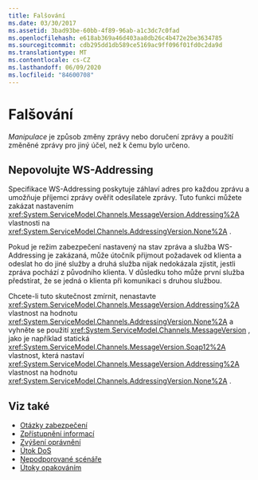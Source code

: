 ```yaml
---
title: Falšování
ms.date: 03/30/2017
ms.assetid: 3bad93be-60bb-4f89-96ab-a1c3dc7c0fad
ms.openlocfilehash: e618ab369a46d403aa8db26c4b472e2be3634785
ms.sourcegitcommit: cdb295dd1db589ce5169ac9ff096f01fd0c2da9d
ms.translationtype: MT
ms.contentlocale: cs-CZ
ms.lasthandoff: 06/09/2020
ms.locfileid: "84600708"
---
```

# <a name="tampering"></a>Falšování
*Manipulace* je způsob změny zprávy nebo doručení zprávy a použití změněné zprávy pro jiný účel, než k čemu bylo určeno.  
  
## <a name="do-not-disable-ws-addressing"></a>Nepovolujte WS-Addressing  
 Specifikace WS-Addressing poskytuje záhlaví adres pro každou zprávu a umožňuje příjemci zprávy ověřit odesílatele zprávy. Tuto funkci můžete zakázat nastavením <xref:System.ServiceModel.Channels.MessageVersion.Addressing%2A> vlastnosti na <xref:System.ServiceModel.Channels.AddressingVersion.None%2A> .  
  
 Pokud je režim zabezpečení nastavený na stav zpráva a služba WS-Addressing je zakázaná, může útočník přijmout požadavek od klienta a odeslat ho do jiné služby a druhá služba nijak nedokázala zjistit, jestli zpráva pochází z původního klienta. V důsledku toho může první služba předstírat, že se jedná o klienta při komunikaci s druhou službou.  
  
 Chcete-li tuto skutečnost zmírnit, nenastavte <xref:System.ServiceModel.Channels.MessageVersion.Addressing%2A> vlastnost na hodnotu <xref:System.ServiceModel.Channels.AddressingVersion.None%2A> a vyhněte se použití <xref:System.ServiceModel.Channels.MessageVersion> , jako je například statická <xref:System.ServiceModel.Channels.MessageVersion.Soap12%2A> vlastnost, která nastaví <xref:System.ServiceModel.Channels.MessageVersion.Addressing%2A> vlastnost na hodnotu <xref:System.ServiceModel.Channels.AddressingVersion.None%2A> .  
  
## <a name="see-also"></a>Viz také

- [Otázky zabezpečení](security-considerations-in-wcf.md)
- [Zpřístupnění informací](information-disclosure.md)
- [Zvýšení oprávnění](elevation-of-privilege.md)
- [Útok DoS](denial-of-service.md)
- [Nepodporované scénáře](unsupported-scenarios.md)
- [Útoky opakováním](replay-attacks.md)
